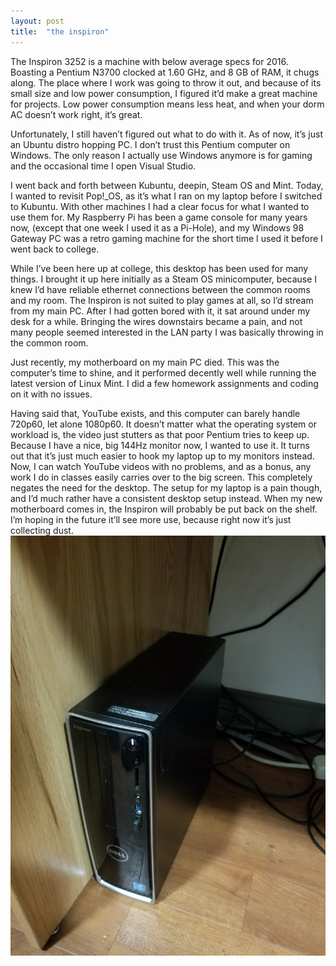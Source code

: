 ```yaml
---
layout: post
title:  "the inspiron"
---
```


The Inspiron 3252 is a machine with below average specs for 2016. Boasting a Pentium N3700 clocked at 1.60 GHz, and 8 GB of RAM, it chugs along. The place where I work was going to throw it out, and because of its small size and low power consumption, I figured it’d make a great machine for projects. Low power consumption means less heat, and when your dorm AC doesn’t work right, it’s great.

Unfortunately, I still haven’t figured out what to do with it. As of now, it’s just an Ubuntu distro hopping PC. I don’t trust this Pentium computer on Windows. The only reason I actually use Windows anymore is for gaming and the occasional time I open Visual Studio.

I went back and forth between Kubuntu, deepin, Steam OS and Mint. Today, I wanted to revisit Pop!_OS, as it’s what I ran on my laptop before I switched to Kubuntu.
With other machines I had a clear focus for what I wanted to use them for. My Raspberry Pi has been a game console for many years now, (except that one week I used it as a Pi-Hole), and my Windows 98 Gateway PC was a retro gaming machine for the short time I used it before I went back to college.

While I’ve been here up at college, this desktop has been used for many things. I brought it up here initially as a Steam OS minicomputer, because I knew I’d have reliable ethernet connections between the common rooms and my room. The Inspiron is not suited to play games at all, so I’d stream from my main PC.
After I had gotten bored with it, it sat around under my desk for a while. Bringing the wires downstairs became a pain, and not many people seemed interested in the LAN party I was basically throwing in the common room.

Just recently, my motherboard on my main PC died. This was the computer’s time to shine, and it performed decently well while running the latest version of Linux Mint. I did a few homework assignments and coding on it with no issues.

Having said that, YouTube exists, and this computer can barely handle 720p60, let alone 1080p60. It doesn’t matter what the operating system or workload is, the video just stutters as that poor Pentium tries to keep up.
Because I have a nice, big 144Hz monitor now, I wanted to use it. It turns out that it’s just much easier to hook my laptop up to my monitors instead. Now, I can watch YouTube videos with no problems, and as a bonus, any work I do in classes easily carries over to the big screen. This completely negates the need for the desktop.
The setup for my laptop is a pain though, and I’d much rather have a consistent desktop setup instead. When my new motherboard comes in, the Inspiron will probably be put back on the shelf. I’m hoping in the future it’ll see more use, because right now it’s just collecting dust.
![](inspiron.jpg)